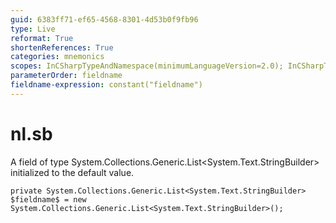 ```yaml
---
guid: 6383ff71-ef65-4568-8301-4d53b0f9fb96
type: Live
reformat: True
shortenReferences: True
categories: mnemonics
scopes: InCSharpTypeAndNamespace(minimumLanguageVersion=2.0); InCSharpTypeMember(minimumLanguageVersion=2.0)
parameterOrder: fieldname
fieldname-expression: constant("fieldname")
---
```


# nl.sb

A field of type System.Collections.Generic.List<System.Text.StringBuilder> initialized to the default value.

```
private System.Collections.Generic.List<System.Text.StringBuilder> $fieldname$ = new System.Collections.Generic.List<System.Text.StringBuilder>();
```
